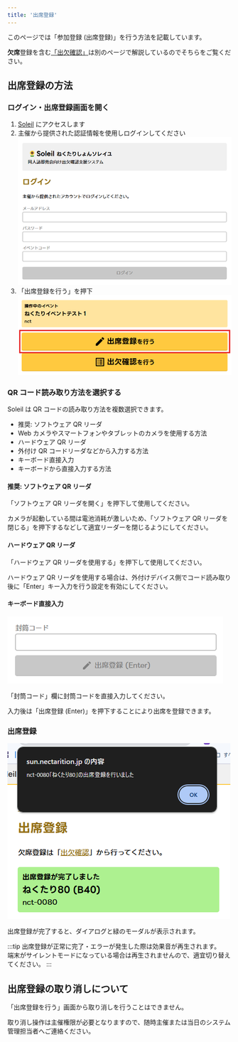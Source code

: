 ```yaml
---
title: '出席登録'
---
```


このページでは「参加登録 (出席登録)」を行う方法を記載しています。

**欠席**登録を含む[「出欠確認」](rollcall)は別のページで解説しているのでそちらをご覧ください。

## 出席登録の方法

### ログイン・出席登録画面を開く

1. [Soleil](https://sun.nectarition.jp/login) にアクセスします
1. 主催から提供された認証情報を使用しログインしてください
![ログイン画面](assets/checkin/checkin-1.png)
1. 「出席登録を行う」を押下
![出席登録を行う](assets/checkin/checkin-2.png)

### QR コード読み取り方法を選択する

Soleil は QR コードの読み取り方法を複数選択できます。

- 推奨: ソフトウェア QR リーダ
- Web カメラやスマートフォンやタブレットのカメラを使用する方法
- ハードウェア QR リーダ
- 外付け QR コードリーダなどから入力する方法
- キーボード直接入力
- キーボードから直接入力する方法

#### 推奨: ソフトウェア QR リーダ

「ソフトウェア QR リーダを開く」を押下して使用してください。

カメラが起動している間は電池消耗が激しいため、「ソフトウェア QR リーダを閉じる」を押下するなどして適宜リーダーを閉じるようにしてください。

#### ハードウェア QR リーダ

「ハードウェア QR リーダを使用する」を押下して使用してください。

ハードウェア QR リーダを使用する場合は、外付けデバイス側でコード読み取り後に「Enter」キー入力を行う設定を有効にしてください。

#### キーボード直接入力

![直接入力](assets/checkin/checkin-3.png)

「封筒コード」欄に封筒コードを直接入力してください。

入力後は「出席登録 (Enter)」を押下することにより出席を登録できます。

### 出席登録

![出席登録完了画面](assets/checkin/checkin-4.png)

出席登録が完了すると、ダイアログと緑のモーダルが表示されます。

:::tip
出席登録が正常に完了・エラーが発生した際は効果音が再生されます。  
端末がサイレントモードになっている場合は再生されませんので、適宜切り替えてください。
:::

## 出席登録の取り消しについて

「出席登録を行う」画面から取り消しを行うことはできません。

取り消し操作は主催権限が必要となりますので、随時主催または当日のシステム管理担当者へご連絡ください。

